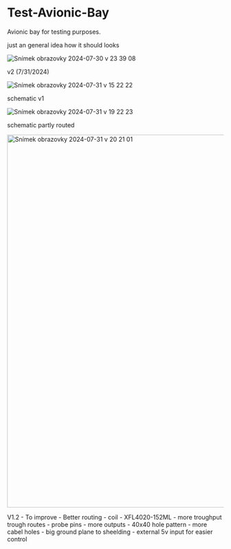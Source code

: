 # Test-Avionic-Bay
Avionic bay for testing purposes.

just an general idea how it should looks

![Snímek obrazovky 2024-07-30 v 23 39 08](https://github.com/user-attachments/assets/db7a9e12-287c-46f6-8598-2db633a09405)

v2 (7/31/2024)

![Snímek obrazovky 2024-07-31 v 15 22 22](https://github.com/user-attachments/assets/2cdafab3-2eef-4812-80bd-f68dd1fb8531)

schematic v1

![Snímek obrazovky 2024-07-31 v 19 22 23](https://github.com/user-attachments/assets/b016c063-a664-478b-9071-e7bb2676e5e0)

schematic partly routed

<img width="867" alt="Snímek obrazovky 2024-07-31 v 20 21 01" src="https://github.com/user-attachments/assets/3af30049-3714-43e1-ace8-c693cee761e7">

V1.2 - To improve
    -   Better routing 
    -   coil - XFL4020-152ML
    -   more troughput trough routes
    -   probe pins 
    -   more outputs
    -   40x40 hole pattern
    -   more cabel holes
    -   big ground plane to sheelding
    -   external 5v input for easier control

    